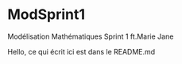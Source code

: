 # ModSprint1
Modélisation Mathématiques Sprint 1 ft.Marie Jane

Hello, ce qui écrit ici est dans le README.md

